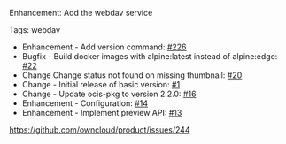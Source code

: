 Enhancement: Add the webdav service

Tags: webdav

 * Enhancement - Add version command: [#226](https://github.com/owncloud/product/issues/226)
 * Bugfix - Build docker images with alpine:latest instead of alpine:edge: [#22](https://github.com/owncloud/ocis-webdav/pull/22)
 * Change Change status not found on missing thumbnail: [#20](https://github.com/owncloud/ocis-webdav/issues/20)
 * Change - Initial release of basic version: [#1](https://github.com/owncloud/ocis-webdav/issues/1)
 * Change - Update ocis-pkg to version 2.2.0: [#16](https://github.com/owncloud/ocis-webdav/issues/16)
 * Enhancement - Configuration: [#14](https://github.com/owncloud/ocis-webdav/pull/14)
 * Enhancement - Implement preview API: [#13](https://github.com/owncloud/ocis-webdav/pull/13)

 https://github.com/owncloud/product/issues/244
